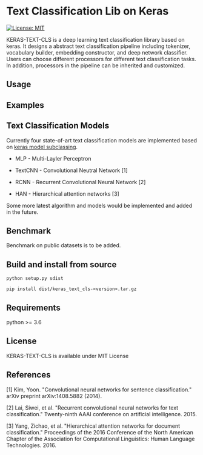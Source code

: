 # Text Classification Lib on Keras
[![License: MIT](https://img.shields.io/badge/License-MIT-blue.svg)](https://opensource.org/licenses/MIT)

KERAS-TEXT-CLS is a deep learning text classification library based on keras. 
It designs a abstract text classification pipeline including tokenizer, 
vocabulary builder, embedding constructor, and deep network classifier.
Users can choose different processors for different text classification tasks. 
In addition, processors in the pipeline can be inherited and customized. 

## Usage

## Examples


## Text Classification Models

Currently four state-of-art text classification models are implemented based on 
[keras model subclassing](https://keras.io/models/about-keras-models/#model-subclassing).

- MLP - Multi-Layler Perceptron

- TextCNN - Convolutional Neutral Network [1]

- RCNN - Recurrent Convolutional Neural Network [2]

- HAN - Hierarchical attention networks [3]

Some more latest algorithm and models would be implemented and added in the future.

## Benchmark

Benchmark on public datasets is to be added.


## Build and install from source

`python setup.py sdist`

`pip install dist/keras_text_cls-<version>.tar.gz`

## Requirements

python >= 3.6


## License

KERAS-TEXT-CLS is available under MIT License


## References

[1] Kim, Yoon. "Convolutional neural networks for sentence classification." arXiv preprint arXiv:1408.5882 (2014).

[2] Lai, Siwei, et al. "Recurrent convolutional neural networks for text classification." Twenty-ninth AAAI conference on artificial intelligence. 2015.

[3] Yang, Zichao, et al. "Hierarchical attention networks for document classification." 
Proceedings of the 2016 Conference of the North American Chapter of the Association for Computational Linguistics: Human Language Technologies. 2016.